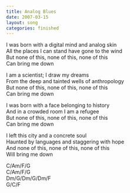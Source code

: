 ```yaml
---
title: Analog Blues
date: 2007-03-15
layout: song
categories: finished
---
```


I was born with a digital mind and analog skin  
All the places I can stand have gone to the wind  
But none of this, none of this, none of this  
Can bring me down

I am a scientist; I draw my dreams  
From the deep and tainted wells of anthropology  
But none of this, none of this, none of this  
Can bring me down

I was born with a face belonging to history  
And in a crowded room I am a refugee  
But none of this, none of this, none of this  
Can bring me down

I left this city and a concrete soul  
Haunted by languages and staggering with hope  
And none of this, none of this, none of this  
Will bring me down

<div class="chords">
  C/Am/F/G<br/>
  C/Am/F/G<br/>
  Dm/G/Dm/G/Dm/F<br/>
  G/C/F
</div>
